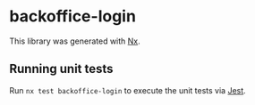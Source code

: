 # backoffice-login

This library was generated with [Nx](https://nx.dev).

## Running unit tests

Run `nx test backoffice-login` to execute the unit tests via [Jest](https://jestjs.io).
